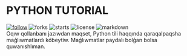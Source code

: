 # PYTHON TUTORIAL
[![follow](https://img.shields.io/github/followers/turdibekjumabaev.svg?style=social&label=Follow&maxAge=2592000)](https://github.com/turdibekjumabaev?tab=followers)
![forks](https://img.shields.io/github/forks/turdibekjumabaev/python-tutorial.svg) 
![starts](https://img.shields.io/github/stars/turdibekjumabaev/python-tutorial.svg) 
![license](https://img.shields.io/github/license/turdibekjumabaev/python-tutorial.svg) 
![markdown](https://img.shields.io/badge/Made%20with-Markdown-1f425f.svg) <br>
Oqıw qollanbanı jazıwdan maqset, Python tili haqqında qaraqalpaqsha maģlıwmatlardı kóbeytiw. Maģlıwmatlar paydalı bolģan bolsa quwanıshlıman.
